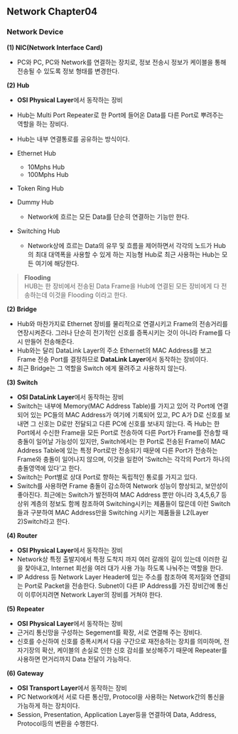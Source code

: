 ## Network Chapter04
### Network Device 

**(1) NIC(Network Interface Card)**
- PC와 PC, PC와 Network를 연결하는 장치로, 정보 전송시 정보가 케이블을 통해 전송될 수 있도록 정보 형태를 변경한다.  

**(2) Hub**
 - **OSI Physical Layer**에서 동작하는 장비
 - Hub는 Multi Port Repeater로 한 Port에 들어온 Data를 다른 Port로 뿌려주는 역할을 하는 장비다.
 - Hub는 내부 연결통로를 공유하는 방식이다. 
 
 - Ethernet Hub 
    - 10Mphs Hub 
    - 100Mphs Hub  
 - Token Ring Hub
 - Dummy Hub 
   - Network에 흐르는 모든 Data를 단순히 연결하는 기능만 한다. 
   
 - Switching Hub  
   - Network상에 흐르는 Data의 유무 및 흐름을 제어하면서 각각의 노드가 Hub의 최대 대역폭을 사용할 수 있게 하는 지능형 Hub로 최근 사용하는 Hub는 모든 여기에 해당한다.  
 > **Flooding**   
  > HUB는 한 장비에서 전송된 Data Frame을 Hub에 연결된 모든 장비에게 다 전송하는데 이것을 Flooding 이라고 한다.

**(2) Bridge** 
 - Hub와 마찬가지로 Ethernet 장비를 물리적으로 연결시키고 Frame의 전송거리를 연장시켜준다. 그러나 단순히 전기적인 신호를 증폭시키는 것이 아니라 Frame를 다시 만들어 전송해준다. 
 - Hub와는 달리 DataLink Layer의 주소 Ethernet의 MAC Address를 보고 Frame 전송 Port를 결정하므로 **DataLink Layer**에서 동작하는 장비이다. 
 - 최근 Bridge는 그 역할을 Switch 에게 물려주고 사용하지 않는다. 
   
**(3) Switch**
 - **OSI DataLink Layer**에서 동작하는 장비
 - Switch는 내부에 Memory(MAC Address Table)를 가지고 있어 각 Port에 연결되어 있는 PC들의 MAC Address가 여기에 기록되어 있고, PC A가 D로 신호를 보내면 그 신호는 D로만 전달되고 다른 PC에 신호를 보내지 않는다. 즉 Hub는 한 Port에서 수신한 Frame을 모든 Port로 전송하여 다른 Port가 Frame를 전송할 때 충돌이 일어날 가능성이 있지만, Switch에서는 한 Port로 전송된 Frame이 MAC Address Table에 있는 특정 Port로만 전송되기 때문에 다른 Port가 전송하는 Frame와 충돌이 일어나지 않으며, 이것을 일컫어 'Switch는 각각의 Port가 하나의 충돌영역에 있다'고 한다. 
 - Switch는 Port별로 상대 Port로 향하는 독립적인 통로를 가지고 있다. 
 - Switch를 사용하면 Frame 충돌이 감소하여 Network 성능이 향상되고, 보안성이 좋아진다. 최근에는 Switch가 발전하여 MAC Address 뿐만 아니라 3,4,5,6,7 등 상위 계층의 정보도 함께 참조하여 Switching시키는 제품들이 많은데 이런 Switch들과 구분하여 MAC Address만을 Switching 시키는 제품들을 L2(Layer 2)Switch라고 한다.  


**(4) Router**
 - **OSI Physical Layer**에서 동작하는 장비 
 - Network상 특정 출발지에서 특정 도착지 까지 여러 갈래의 길이 있는데 이러한 길을 찾아내고, Internet 회선을 여러 대가 사용 가능 하도록 나눠주는 역할을 한다. 
 - IP Address 등 Network Layer Header에 있는 주소를 참조하여 목저질와 연결되는 Port로 Packet을 전송한다. Subnet이 다른 IP Address를 가진 장비간에 통신이 이루어지려면 Network Layer의 장비를 거쳐야 한다.  

**(5) Repeater**
 - **OSI Physical Layer**에서 동작하는 장비
 - 근거리 통신망을 구성하는 Segement를 확장, 서로 연결해 주는 장비다. 
 - 신호를 수신하여 신호를 증폭시켜서 다음 구간으로 재전송하는 장치를 의미하며, 전자기장의 확산, 케이블의 손실로 인한 신호 감쇠를 보상해주기 때문에 Repeater를 사용하면 먼거리까지 Data 전달이 가능하다.  
 
**(6) Gateway**
 - **OSI Transport Layer**에서 동작하는 장비 
 - PC Network에서 서로 다른 통신망, Protocol을 사용하는 Network간의 통신을 가능하게 하는 장치이다.
 - Session, Presentation, Application Layer등을 연결하여 Data, Address, Protocol등의 변환을 수행한다. 
 
